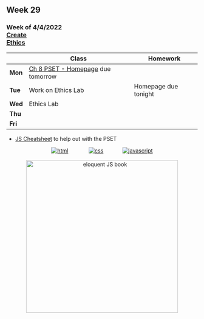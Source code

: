 ## Week 29

### Week of 4/4/2022<br>[Create](\apcsp\curriculum\pt\create)<br>[Ethics](ethics)

|         | Class | Homework |
| ------- | ----- | -------- |
| **Mon** |[Ch 8 PSET - Homepage](https://cs50.harvard.edu/ap/2022/curriculum/x/psets/8/homepage/) due tomorrow |  |
| **Tue** |Work on Ethics Lab |Homepage due tonight  |
| **Wed** |Ethics Lab |  |
| **Thu** | |  |
| **Fri** | |  |

* [JS Cheatsheet](https://javascript.pythoncheatsheet.org/#) to help out with the PSET

<div style="text-align:center">
<a href="https://www.w3schools.com/html" target="_blank"><img src="\apcsp\assets\img\html-icon.jpg" alt="html" style="padding: 0px 25px"></a> <a href="https://www.w3schools.com/css" target="_blank"><img src="\apcsp\assets\img\css-icon.jpg" alt="css" style="padding: 0px 25px"></a><a href="https://www.w3schools.com/js" target="_blank"><img src="\apcsp\assets\img\js-icon.jpg" alt="javascript" style="padding: 0px 25px"></a>
</div>

<br>
<div style="text-align:center">
<a href="https://eloquentjavascript.net/" target="_blank"><img src="https://eloquentjavascript.net/img/cover.jpg" alt="eloquent JS book" height="400px"></a>
</div>

<meta http-equiv="refresh" content="300"/>
